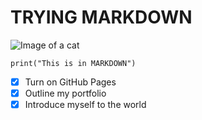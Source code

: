 # TRYING MARKDOWN

![Image of a cat](https://octodex.github.com/images/yaktocat.png)

```
print("This is in MARKDOWN")
```

- [x] Turn on GitHub Pages
- [x] Outline my portfolio
- [x] Introduce myself to the world
